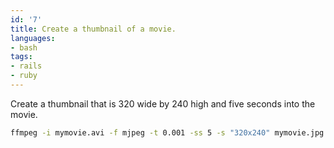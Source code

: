 ```yaml
---
id: '7'
title: Create a thumbnail of a movie.
languages:
- bash
tags:
- rails
- ruby
---
```

Create a thumbnail that is 320 wide by 240 high and five seconds into the movie.


```bash
ffmpeg -i mymovie.avi -f mjpeg -t 0.001 -ss 5 -s "320x240" mymovie.jpg
```
    

